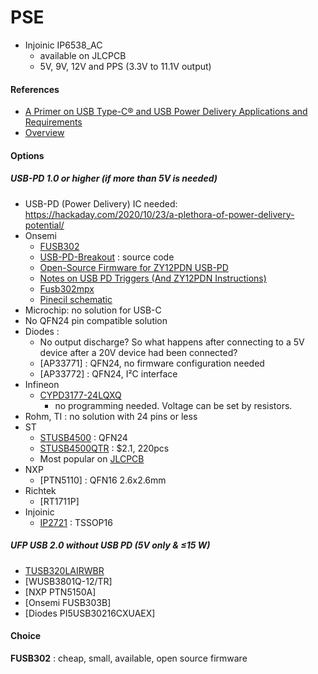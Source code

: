 # PSE
* Injoinic IP6538_AC
  * available on JLCPCB
  * 5V, 9V, 12V and PPS (3.3V to 11.1V output)

#### References
* [A Primer on USB Type-C® and USB Power Delivery Applications and Requirements](https://www.ti.com/lit/wp/slyy109b/slyy109b.pdf)
* [Overview](https://hackaday.com/2020/10/23/a-plethora-of-power-delivery-potential/)

#### Options
##### USB-PD 1.0 or higher (if more than 5V is needed)
* USB-PD (Power Delivery) IC needed: https://hackaday.com/2020/10/23/a-plethora-of-power-delivery-potential/
* Onsemi
    * [FUSB302](https://hackaday.io/project/176680-pd-micro-usb-c-pd30-pps-trigger)
    * [USB-PD-Breakout](https://github.com/ReclaimerLabs/USB-PD-Breakout) : source code
    * [Open-Source Firmware for ZY12PDN USB-PD](https://github.com/manuelbl/zy12pdn-oss)
    * [Notes on USB PD Triggers (And ZY12PDN Instructions)](https://www.alexwhittemore.com/notes-on-usb-pd-triggers-and-zy12pdn-instructions/)
    * [Fusb302mpx](https://jlcpcb.com/partdetail/Onsemi-Fusb302mpx/C442699)
    * [Pinecil schematic](https://files.pine64.org/doc/Pinecil/Pinecil_schematic_v2.0_20220608.pdf)
* Microchip: no solution for USB-C
* No QFN24 pin compatible solution
* Diodes : 
    * No output discharge?  So what happens after connecting to a 5V device after a 20V device had been connected?
    * [AP33771] : QFN24, no firmware configuration needed
    * [AP33772] : QFN24, I²C interface
* Infineon
    * [CYPD3177-24LQXQ](https://jlcpcb.com/partdetail/3345638-CYPD317724LQXQ/C2959321)
       * no programming needed.  Voltage can be set by resistors.
* Rohm, TI : no solution with 24 pins or less
* ST
    * [STUSB4500](https://hackaday.com/2021/04/21/easy-usb%E2%80%91c-power-for-all-your-devices/) : QFN24
    * [STUSB4500QTR](https://jlcpcb.com/partdetail/Stmicroelectronics-STUSB4500QTR/C2678061) : $2.1,  220pcs
    * Most popular on [JLCPCB](https://jlcpcb.com/partdetail/Stmicroelectronics-STUSB4500QTR/C2678061)
* NXP
    * [PTN5110] : QFN16 2.6x2.6mm
* Richtek
    * [RT1711P]
* Injoinic
    * [IP2721](https://hackaday.io/project/173717-usb-c-pd-max-trigger-board) : TSSOP16
    
#####  UFP USB 2.0 without USB PD (5V only & ≤15 W)
* [TUSB320LAIRWBR]()
* [WUSB3801Q-12/TR]
* [NXP PTN5150A]
* [Onsemi FUSB303B]
* [Diodes PI5USB30216CXUAEX]

#### Choice
**FUSB302** : cheap, small, available, open source firmware
